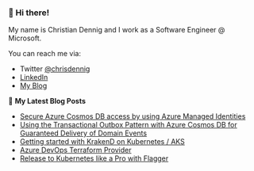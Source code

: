### 👋 Hi there!

My name is Christian Dennig and I work as a Software Engineer @ Microsoft.

You can reach me via:

- Twitter [@chrisdennig](https://twitter.com/chrisdennig)
- [LinkedIn](https://www.linkedin.com/in/christian-dennig-47427733/)
- [My Blog](https://partlycloudy.blog)

📕 **My Latest Blog Posts**

<!-- BLOG-POST-LIST:START -->
- [Secure Azure Cosmos DB access by using Azure Managed Identities](https://partlycloudy.blog/2021/10/03/secure-azure-cosmos-db-access-by-using-azure-managed-identities/)
- [Using the Transactional Outbox Pattern with Azure Cosmos DB for Guaranteed Delivery of Domain Events](https://partlycloudy.blog/2021/09/22/using-the-transactional-outbox-pattern-with-azure-cosmos-db-for-guaranteed-delivery-of-domain-events/)
- [Getting started with KrakenD on Kubernetes / AKS](https://partlycloudy.blog/2021/02/17/getting-started-with-krakend-on-kubernetes-aks/)
- [Azure DevOps Terraform Provider](https://partlycloudy.blog/2020/08/05/azure-devops-terraform-provider/)
- [Release to Kubernetes like a Pro with Flagger](https://partlycloudy.blog/2020/07/08/release-to-k8s-like-a-pro-with-flagger/)
<!-- BLOG-POST-LIST:END -->
